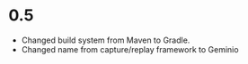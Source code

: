 # 0.5
* Changed build system from Maven to Gradle.
* Changed name from capture/replay framework to Geminio